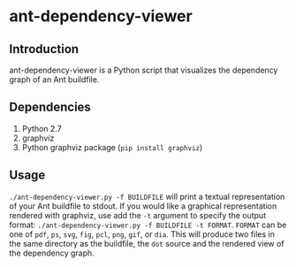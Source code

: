 # ant-dependency-viewer

## Introduction

ant-dependency-viewer is a Python script that visualizes the dependency graph of an Ant buildfile.

## Dependencies

1. Python 2.7
2. graphviz
3. Python graphviz package (```pip install graphviz```)

## Usage

```./ant-dependency-viewer.py -f BUILDFILE``` will print a textual
representation of your Ant buildfile to stdout.  If you would like a
graphical representation rendered with graphviz, use add the ```-t```
argument to specify the output format: ```./ant-dependency-viewer.py
-f BUILDFILE -t FORMAT```.  ```FORMAT``` can be one of ```pdf```,
```ps```, ```svg```, ```fig```, ```pcl```, ```png```, ```gif```, or
```dia```.  This will produce two files in the same directory as the
buildfile, the ```dot``` source and the rendered view of the
dependency graph.
